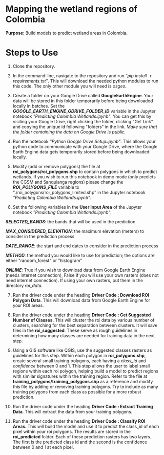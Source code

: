 # Mapping the wetland regions of Colombia

**Purpose**: Build models to predict wetland areas in Colombia.

# Steps to Use

1. Clone the repository.

2. In the command line, navigate to the repository and run *"pip install -r requirements.txt"*. This will download the needed python modules to run this code. The only other module you will need is *osgeo*.

3. Create a folder on your Google Drive called **GoogleEarthEngine**. Your data will be stored in this folder temporarily before being downloaded locally in batches. Set the ***GOOGLE_EARTH_ENGINE_GDRIVE_FOLDER_ID*** variable in the Jupyter notebook *"Predicting Colombia Wetlands.ipynb"*. You can get this by visiting your Google Drive, right clicking the folder, clicking "Get Link" and copying the unique id following "folders" in the link. *Make sure that the folder containing the data on Google Drive is public.*

4. Run the notebook *"Python Google Drive Setup.ipynb"*. This allows your python code to communicate with your Google Drive, where the Google Earth Engine data gets temporarily stored before being downloaded locally.

5. Modify (add or remove polygons) the file at **roi_polygons/roi_polygons.shp** to contain polygons in which to predict wetlands. If you wish to run this notebook in demo mode (only predicts the CGSM and Sanquianga regions) please change the ***ROI_POLYGONS_FILE*** variable to "./roi_polygons/roi_polygons_limited.shp" in the Jupyter notebook *"Predicting Colombia Wetlands.ipynb"*. 

6. Set the following variables in the **User Input Area** of the Jupyter notebook *"Predicting Colombia Wetlands.ipynb"*:

***SELECTED_BANDS***: the bands that will be used in the prediction

***MAX_CONSIDERED_ELEVATION***: the maximum elevation (meters) to consider in the prediction process

***DATE_RANGE***: the start and end dates to consider in the prediction process

***METHOD***: the method you would like to use for prediction; the options are either "random_forest" or "histogram"

***ONLINE***: True if you wish to download data from Google Earth Engine (needs internet connection), False if you will use your own rasters (does not need internet connection). If using your own rasters, put them in the directory *roi_data*.

7. Run the driver code under the heading **Driver Code : Download ROI Polygon Data**. This will download data from Google Earth Engine for your ROI areas.

8. Run the driver code under the heading **Driver Code : Get Suggested Number of Classes**. This will cluster the roi data by various number of clusters, searching for the best separation between clusters. It will save files in the **roi_suggested**. These serve as rough guidelines in determining how many classes are needed for training data in the next step.

9. Using a GIS software like QGIS, use the suggested classes rasters as guidelines for this step. Within each polygon in **roi_polygons.shp**, create several small training polygons, each having a *class_id* and *confidence* between 0 and 1. This step allows the user to label small regions within each roi polygon, helping build a model to predict regions with similar signatures within the training region. Refer to the file at **training_polygons/training_polygons.shp** as a reference and modify this file by adding or removing training polygons. Try to include as many training polygons from each class as possible for a more robust prediction.

10. Run the driver code under the heading **Driver Code : Extract Training Data**. This will extract the data from your training polygons.

11. Run the driver code under the heading **Driver Code : Classify ROI Areas**. This will build the model and use it to predict the class_id of each pixel within your roi polygons. The results are stored in the **roi_predicted** folder. Each of these prediction rasters has two layers. The first is the predicted class id and the second is the confidence between 0 and 1 at each pixel.


